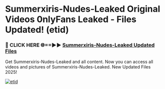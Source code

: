 # Summerxiris-Nudes-Leaked Original Videos 0nlyFans Leaked - Files Updated! (etid)

<h3>🔴 CLICK HERE 🌐==►► <a href="https://tinyurl.com/yc6ubb5a" rel="nofollow">Summerxiris-Nudes-Leaked Updated Files</a></h3>

Get Summerxiris-Nudes-Leaked and all content. Now you can access all videos and pictures of Summerxiris-Nudes-Leaked. New Updated Files 2025!

[![etid](https://i.imgur.com/7eu0CRL.gif)](https://tinyurl.com/yc6ubb5a)
